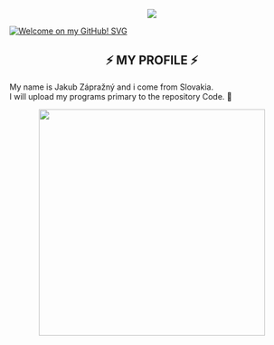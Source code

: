 <p align="center">
<img src="https://capsule-render.vercel.app/api?type=waving&height=300&color=gradient&text=Welcome%20on%20my%20GitHub&textBg=false&descAlign=60&rotate=0">
</p>

<a align="center" href="https://git.io/typing-svg"><img src="https://readme-typing-svg.demolab.com?font=Fira+Code&pause=1000&center=true&vCenter=true&width=1000&lines=Welcome+on+my+Github!;Look+down+%3A)" alt="Welcome on my GitHub! SVG" /></a>

<h2 align="center">⚡ MY PROFILE ⚡</h2>

<p>My name is Jakub Zápražný and i come from Slovakia.<br>
I will upload my programs primary to the repository Code. 💾<br>

<p align="center">
<img align="center" width="400" src="https://github-readme-stats.vercel.app/api?username=Jakub-bites&show_icons=true&theme=github_dark&&hide_border=true"> 
